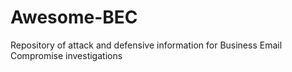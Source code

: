 # Awesome-BEC
Repository of attack and defensive information for Business Email Compromise investigations
